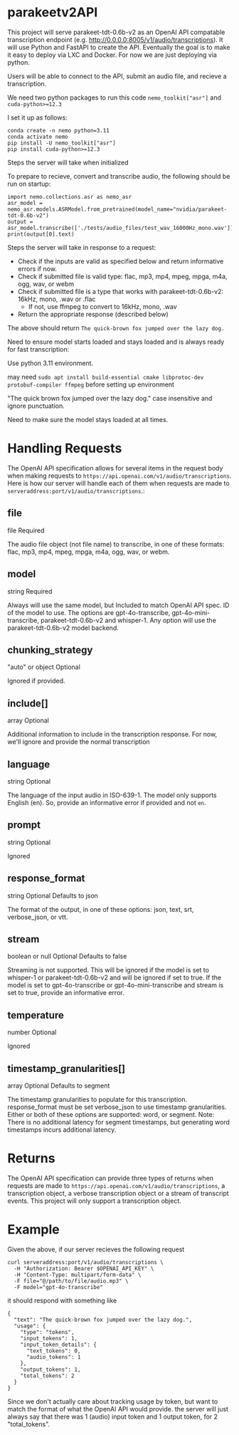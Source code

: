 # parakeetv2API

This project will serve parakeet-tdt-0.6b-v2 as an OpenAI API compatable transcription endpoint (e.g. http://0.0.0.0:8005/v1/audio/transcriptions). It will use Python and FastAPI to create the API. Eventually the goal is to make it easy to deploy via LXC and Docker. For now we are just deploying via python. 

Users will be able to connect to the API, submit an audio file, and recieve a transcription. 

We need two python packages to run this code `nemo_toolkit["asr"]` and `cuda-python>=12.3`

I set it up as follows:

```
conda create -n nemo python=3.11
conda activate nemo
pip install -U nemo_toolkit["asr"]
pip install cuda-python>=12.3
```

Steps the server will take when initialized

To prepare to recieve, convert and transcribe audio, the following should be run on startup:

```
import nemo.collections.asr as nemo_asr
asr_model = nemo_asr.models.ASRModel.from_pretrained(model_name="nvidia/parakeet-tdt-0.6b-v2")
output = asr_model.transcribe(['./tests/audio_files/test_wav_16000Hz_mono.wav'])
print(output[0].text)
```





Steps the server will take in response to a request:

- Check if the inputs are valid as specified below and return informative errors if now. 
- Check if submitted file is valid type: flac, mp3, mp4, mpeg, mpga, m4a, ogg, wav, or webm
- Check if submitted file is a type that works with parakeet-tdt-0.6b-v2: 16kHz, mono, .wav or .flac
    - If not, use ffmpeg to convert to 16kHz, mono, .wav
- Return the appropriate response (described below)





The above should return `The quick-brown fox jumped over the lazy dog.`



Need to ensure model starts loaded and stays loaded and is always ready for fast transcription:



Use python 3.11 environment.

may need `sudo apt install build-essential cmake libprotoc-dev protobuf-compiler ffmpeg` before setting up environment

"The quick brown fox jumped over the lazy dog." case insensitive and ignore punctuation.

Need to make sure the model stays loaded at all times. 


# Handling Requests

The OpenAI API specification allows for several items in the request body when making requests to `https://api.openai.com/v1/audio/transcriptions`. Here is how our server will handle each of them when requests are made to `serveraddress:port/v1/audio/transcriptions`.:

## file 

file
Required

The audio file object (not file name) to transcribe, in one of these formats: flac, mp3, mp4, mpeg, mpga, m4a, ogg, wav, or webm.

## model

string
Required

Always will use the same model, but Included to match OpenAI API spec. ID of the model to use. The options are gpt-4o-transcribe, gpt-4o-mini-transcribe, parakeet-tdt-0.6b-v2 and whisper-1. Any option will use the parakeet-tdt-0.6b-v2 model backend. 

## chunking_strategy

"auto" or object
Optional

Ignored if provided.

## include[]

array
Optional

Additional information to include in the transcription response. For now, we'll ignore and provide the normal transcription

## language

string
Optional

The language of the input audio in ISO-639-1. The model only supports English (en). So, provide an informative error if provided and not `en`.

## prompt

string
Optional

Ignored

## response_format

string
Optional
Defaults to json

The format of the output, in one of these options: json, text, srt, verbose_json, or vtt.

## stream

boolean or null
Optional
Defaults to false

Streaming is not supported. This will be ignored if the model is set to  whisper-1 or parakeet-tdt-0.6b-v2 and will be ignored if set to true. If the model is set to gpt-4o-transcribe or gpt-4o-mini-transcribe and stream is set to true, provide an informative error.

## temperature

number
Optional

Ignored

## timestamp_granularities[]

array
Optional
Defaults to segment

The timestamp granularities to populate for this transcription. response_format must be set verbose_json to use timestamp granularities. Either or both of these options are supported: word, or segment. Note: There is no additional latency for segment timestamps, but generating word timestamps incurs additional latency.

# Returns

The OpenAI API specification can provide three types of returns when requests are made to `https://api.openai.com/v1/audio/transcriptions`, a transcription object, a verbose transcription object or a stream of transcript events. This project will only support a transcription object. 

# Example

Given the above, if our server recieves the following request

```
curl serveraddress:port/v1/audio/transcriptions \
  -H "Authorization: Bearer $OPENAI_API_KEY" \
  -H "Content-Type: multipart/form-data" \
  -F file="@/path/to/file/audio.mp3" \
  -F model="gpt-4o-transcribe"
```

it should respond with something like 

```
{
  "text": "The quick-brown fox jumped over the lazy dog.",
  "usage": {
    "type": "tokens",
    "input_tokens": 1,
    "input_token_details": {
      "text_tokens": 0,
      "audio_tokens": 1
    },
    "output_tokens": 1,
    "total_tokens": 2
  }
}
```

Since we don't actually care about tracking usage by token, but want to match the format of what the OpenAI API would provide. the server will just always say that there was 1 (audio) input token and 1 output token, for 2 "total_tokens".